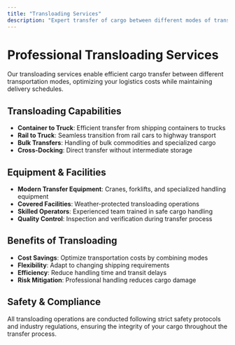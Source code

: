 ```yaml
---
title: "Transloading Services"
description: "Expert transfer of cargo between different modes of transportation for efficient delivery."
---
```


# Professional Transloading Services

Our transloading services enable efficient cargo transfer between different transportation modes, optimizing your logistics costs while maintaining delivery schedules.

## Transloading Capabilities

- **Container to Truck**: Efficient transfer from shipping containers to trucks
- **Rail to Truck**: Seamless transition from rail cars to highway transport
- **Bulk Transfers**: Handling of bulk commodities and specialized cargo
- **Cross-Docking**: Direct transfer without intermediate storage

## Equipment & Facilities

- **Modern Transfer Equipment**: Cranes, forklifts, and specialized handling equipment
- **Covered Facilities**: Weather-protected transloading operations
- **Skilled Operators**: Experienced team trained in safe cargo handling
- **Quality Control**: Inspection and verification during transfer process

## Benefits of Transloading

- **Cost Savings**: Optimize transportation costs by combining modes
- **Flexibility**: Adapt to changing shipping requirements
- **Efficiency**: Reduce handling time and transit delays  
- **Risk Mitigation**: Professional handling reduces cargo damage

## Safety & Compliance

All transloading operations are conducted following strict safety protocols and industry regulations, ensuring the integrity of your cargo throughout the transfer process.